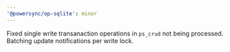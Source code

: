 ```yaml
---
'@powersync/op-sqlite': minor
---
```


Fixed single write transanaction operations in `ps_crud` not being processed. Batching update notifications per write lock.
